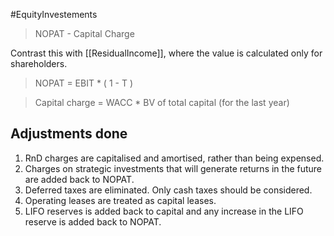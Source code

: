 #EquityInvestements 

> NOPAT - Capital Charge 

Contrast this with [[ResidualIncome]], where the value is calculated only for shareholders. 

> NOPAT = EBIT * ( 1 - T )

> Capital charge = WACC * BV of total capital (for the last year)


## Adjustments done 
1. RnD charges are capitalised and amortised, rather than being expensed. 
2. Charges on strategic investments that will generate returns in the future are added back to NOPAT. 
3. Deferred taxes are eliminated. Only cash taxes should be considered. 
4. Operating leases are treated as capital leases. 
5. LIFO reserves is added back to capital and any increase in the LIFO reserve is added back to NOPAT. 
